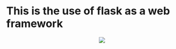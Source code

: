 # This is the use of flask as a web framework

<p align="center">
    <img src="hbnb_step3.png"
</p>
